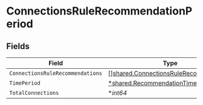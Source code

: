 # ConnectionsRuleRecommendationPeriod


## Fields

| Field                                                                                          | Type                                                                                           | Required                                                                                       | Description                                                                                    |
| ---------------------------------------------------------------------------------------------- | ---------------------------------------------------------------------------------------------- | ---------------------------------------------------------------------------------------------- | ---------------------------------------------------------------------------------------------- |
| `ConnectionsRuleRecommendations`                                                               | [][shared.ConnectionsRuleRecommendation](../../models/shared/connectionsrulerecommendation.md) | :heavy_minus_sign:                                                                             | N/A                                                                                            |
| `TimePeriod`                                                                                   | [*shared.RecommendationTimePeriod](../../models/shared/recommendationtimeperiod.md)            | :heavy_minus_sign:                                                                             | N/A                                                                                            |
| `TotalConnections`                                                                             | **int64*                                                                                       | :heavy_minus_sign:                                                                             | N/A                                                                                            |